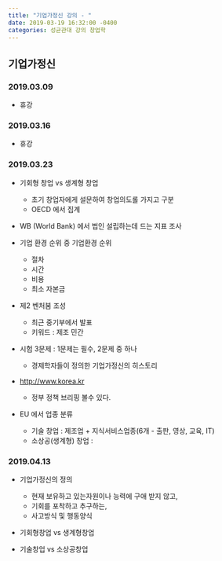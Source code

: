 ```yaml
---
title: "기업가정신 강의 - "
date: 2019-03-19 16:32:00 -0400
categories: 성균관대 강의 창업학
---
```


## 기업가정신
### 2019.03.09

 - 휴강

### 2019.03.16

  - 휴강

### 2019.03.23

  - 기회형 창업 vs 생계형 창업
    - 초기 창업자에게 설문하여 창업의도롤 가지고 구분
    - OECD 에서 집계

  - WB (World Bank) 에서 법인 설립하는데 드는 지표 조사
  - 기업 환경 순위 중 기업환경 순위
    - 절차
    - 시간
    - 비용
    - 최소 자본금

  - 제2 벤처붐 조성
    - 최근 중기부에서 발표
    - 키워드 : 제조 민간

  - 시험 3문제 : 1문제는 필수, 2문제 중 하나
    - 경제학자들이 정의한 기업가정신의 히스토리

  - http://www.korea.kr
    - 정부 정책 브리핑 볼수 있다.

  - EU 에서 업종 분류
    - 기술 창업 : 제조업 + 지식서비스업종(6개 - 출판, 영상, 교육, IT)
    - 소상공(생계형) 창업 : 


### 2019.04.13

  - 기업가정신의 정의
    - 현재 보유하고 있는자원이나 능력에 구애 받지 않고,
    - 기회를 포착하고 추구하는,
    - 사고방식 및 행동양식
  
  - 기회형창업 vs 생계형창업
  - 기술창업 vs 소상공창업